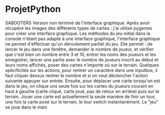 # ProjetPython
SABOOTERS
Version non terminé de l'interface graphique:
Après avoir récupéré les images des différents types de cartes : j'ai utilisé pygames pour créer  une interface graphique.
Les méthodes du jeu initial dans la console n'étant pas adapté à une interface graphique, l'interface graphique ne permet d'efféctuer qu'un déroulement partiel du jeu.
Elle permet : de lancer le jeu dans une fenêtre, demander le nombre de joueur, et vérifier que c'est bien un nombre entre 3 et 10, entrer les noms des joueurs et les 
enregistrer, lancer une partie avec le nombre de joueurs inscrit au début et leurs noms affichés, poser des cartes n'importe où sur le terrain. Quelques spécificités
sur les actions, pour rentrer un caractère dans une inputbox, il faut cliquer dessus rentrer le nombre et si on veut déclencher l'action suivante appuyer sur entrée. 
Ensuite, pour déplacer une carte lorsqu'on est dans le jeu, on clique uns seule fois sur les cartes du joueurs courant en haut  à gauche (carte cliqué, carte joué, pas 
de retour en arrière) puis sur le terrain. Jouer une carte est actuellement la seule manière de finir un tour, une fois la carte posé sur le terrain, le tour switch
instantanément.
Le "jeu" se joue dans le main
